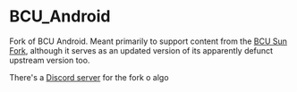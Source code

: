 # BCU_Android
Fork of BCU Android. Meant primarily to support content from the [BCU Sun Fork](https://github.com/Blacksun420/BCU-java-PC), although it serves as an updated version of its apparently defunct upstream version too.

There's a [Discord server](https://discord.gg/CcVwdRU6th) for the fork o algo
